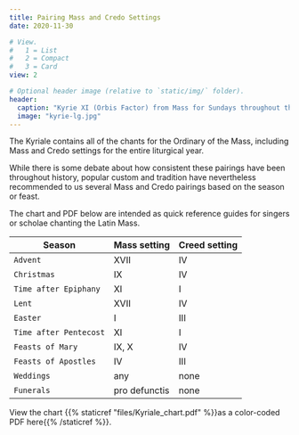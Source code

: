 ```yaml
---
title: Pairing Mass and Credo Settings
date: 2020-11-30

# View.
#   1 = List
#   2 = Compact
#   3 = Card
view: 2

# Optional header image (relative to `static/img/` folder).
header:  
  caption: "Kyrie XI (Orbis Factor) from Mass for Sundays throughout the Year (folio 53, verso), University of Missouri-Kansas City. https://library.umkc.edu/exhibits/chantbook"
  image: "kyrie-lg.jpg"
---
```


The Kyriale contains all of the chants for the Ordinary of the Mass, including Mass and Credo settings for the entire liturgical year. 

While there is some debate about how consistent these pairings have been throughout history, popular custom and tradition have nevertheless recommended to us several Mass and Credo pairings based on the season or feast. 

The chart and PDF below are intended as quick reference guides for singers or scholae chanting the Latin Mass. 

| Season                 | Mass setting   | Creed setting |
| ------------------     | -------------- | ------------- |
| `Advent`               | XVII           | IV   |
| `Christmas`            | IX             | IV   | 
| `Time after Epiphany`  | XI             | I    |
| `Lent`                 | XVII           | IV   |
| `Easter`               | I              | III  |
| `Time after Pentecost` | XI             | I    |
| `Feasts of Mary`       | IX, X          | IV   | 
| `Feasts of Apostles`   | IV             | III  |
| `Weddings`             | any            | none |
| `Funerals`             | pro defunctis  | none | 

View the chart {{% staticref "files/Kyriale_chart.pdf" %}}as a color-coded PDF here{{% /staticref %}}.


